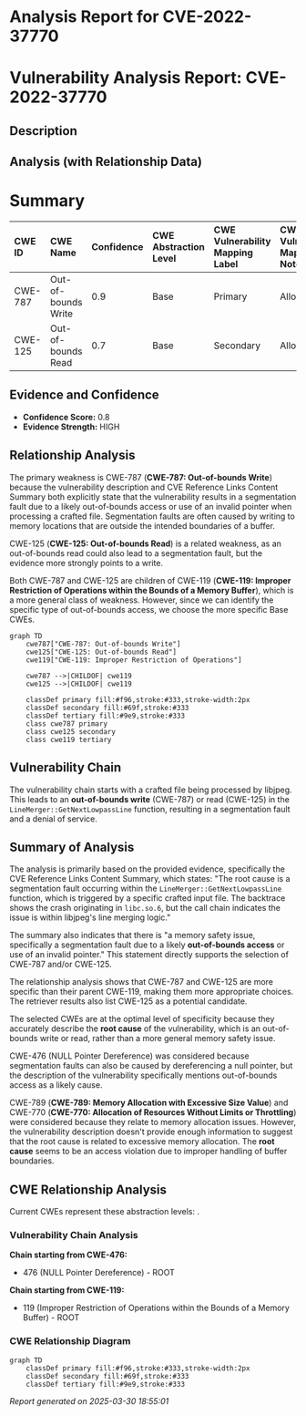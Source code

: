 # Analysis Report for CVE-2022-37770

# Vulnerability Analysis Report: CVE-2022-37770

## Description



## Analysis (with Relationship Data)

# Summary
| CWE ID  | CWE Name                                                                    | Confidence | CWE Abstraction Level | CWE Vulnerability Mapping Label | CWE-Vulnerability Mapping Notes |
| :-------- | :-------------------------------------------------------------------------- | :--------- | :-------------------- | :------------------------------ | :------------------------------ |
| CWE-787 | Out-of-bounds Write                                                       | 0.9        | Base                  | Primary                         | Allowed                       |
| CWE-125 | Out-of-bounds Read                                                       | 0.7        | Base                  | Secondary                       | Allowed                       |

## Evidence and Confidence

*   **Confidence Score:** 0.8
*   **Evidence Strength:** HIGH

## Relationship Analysis
The primary weakness is CWE-787 (**CWE-787: Out-of-bounds Write**) because the vulnerability description and CVE Reference Links Content Summary both explicitly state that the vulnerability results in a segmentation fault due to a likely out-of-bounds access or use of an invalid pointer when processing a crafted file. Segmentation faults are often caused by writing to memory locations that are outside the intended boundaries of a buffer.

CWE-125 (**CWE-125: Out-of-bounds Read**) is a related weakness, as an out-of-bounds read could also lead to a segmentation fault, but the evidence more strongly points to a write.

Both CWE-787 and CWE-125 are children of CWE-119 (**CWE-119: Improper Restriction of Operations within the Bounds of a Memory Buffer**), which is a more general class of weakness. However, since we can identify the specific type of out-of-bounds access, we choose the more specific Base CWEs.

```mermaid
graph TD
    cwe787["CWE-787: Out-of-bounds Write"]
    cwe125["CWE-125: Out-of-bounds Read"]
    cwe119["CWE-119: Improper Restriction of Operations"]
    
    cwe787 -->|CHILDOF| cwe119
    cwe125 -->|CHILDOF| cwe119
    
    classDef primary fill:#f96,stroke:#333,stroke-width:2px
    classDef secondary fill:#69f,stroke:#333
    classDef tertiary fill:#9e9,stroke:#333
    class cwe787 primary
    class cwe125 secondary
    class cwe119 tertiary
```

## Vulnerability Chain
The vulnerability chain starts with a crafted file being processed by libjpeg. This leads to an **out-of-bounds write** (CWE-787) or read (CWE-125) in the `LineMerger::GetNextLowpassLine` function, resulting in a segmentation fault and a denial of service.

## Summary of Analysis
The analysis is primarily based on the provided evidence, specifically the CVE Reference Links Content Summary, which states: "The root cause is a segmentation fault occurring within the `LineMerger::GetNextLowpassLine` function, which is triggered by a specific crafted input file. The backtrace shows the crash originating in `libc.so.6`, but the call chain indicates the issue is within libjpeg's line merging logic."

The summary also indicates that there is "a memory safety issue, specifically a segmentation fault due to a likely **out-of-bounds access** or use of an invalid pointer." This statement directly supports the selection of CWE-787 and/or CWE-125.

The relationship analysis shows that CWE-787 and CWE-125 are more specific than their parent CWE-119, making them more appropriate choices. The retriever results also list CWE-125 as a potential candidate.

The selected CWEs are at the optimal level of specificity because they accurately describe the **root cause** of the vulnerability, which is an out-of-bounds write or read, rather than a more general memory safety issue.

CWE-476 (NULL Pointer Dereference) was considered because segmentation faults can also be caused by dereferencing a null pointer, but the description of the vulnerability specifically mentions out-of-bounds access as a likely cause.

CWE-789 (**CWE-789: Memory Allocation with Excessive Size Value**) and CWE-770 (**CWE-770: Allocation of Resources Without Limits or Throttling**) were considered because they relate to memory allocation issues. However, the vulnerability description doesn't provide enough information to suggest that the root cause is related to excessive memory allocation. The **root cause** seems to be an access violation due to improper handling of buffer boundaries.


## CWE Relationship Analysis

Current CWEs represent these abstraction levels: .


### Vulnerability Chain Analysis

**Chain starting from CWE-476:**
- 476 (NULL Pointer Dereference) - ROOT


**Chain starting from CWE-119:**
- 119 (Improper Restriction of Operations within the Bounds of a Memory Buffer) - ROOT



### CWE Relationship Diagram

```mermaid
graph TD
    classDef primary fill:#f96,stroke:#333,stroke-width:2px
    classDef secondary fill:#69f,stroke:#333
    classDef tertiary fill:#9e9,stroke:#333
```



*Report generated on 2025-03-30 18:55:01*
